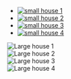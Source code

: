 <div id="gallery">
      <ul id="navigation">
        <li>
          <a href="#picture1">
          <img alt="small house 1" src="/uploads/media/default/0001/03/22586f08ef509e3fd151d7a923f7f2c5997f0b07.jpeg" />
          </a>
        </li>
        <li>
          <a href="#picture2">
          <img alt="small house 2" src="/uploads/media/default/0001/03/103116629234462f05410cb6d43ed08065e3d4de.jpeg" />
          </a>
        </li>
        <li>
          <a href="#picture3">
          <img alt="small house 3" src="/uploads/media/default/0001/03/3d9718da65fc51d97aac4c6d762af5439cf91502.jpeg" />
          </a>
        </li>
        <li>
          <a href="#picture4">
          <img alt="small house 4" src="/uploads/media/default/0001/03/3eb4eb89e69c353ce1305a2c545aa1d08f811952.jpeg" />
          </a>
        </li>
      </ul>
      <div id="full-picture">
        <div>
          <a name="picture1"></a>
          <img alt="Large house 1" src="/uploads/media/default/0001/03/0fa4b71d43929b2df12e076e56c1977be75dfbb8.jpeg" />
        </div>
        <div>
          <a name="picture2"></a>
          <img alt="Large house 2" src="/uploads/media/default/0001/03/825a2070e85851f240a3e3159ce14a209ec09ef4.jpeg" />
        </div>
        <div>
          <a name="picture3"></a>
          <img alt="Large house 3" src="/uploads/media/default/0001/03/50e11aad0765f04983e42cb992fbda3ba39322f5.jpeg" />
        </div>
        <div>
          <a name="picture4"></a>
          <img alt="Large house 4" src="/uploads/media/default/0001/03/efcd4eae59c19e488249be1872a3aca00d81d545.jpeg" />
        </div>
      </div>
    </div>
